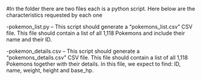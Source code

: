 #In the folder there are two files each is a python script. Here below are the characteristics requested by each one

 -pokemon_list.py – This script should generate a “pokemons_list.csv” CSV file. This file
  should contain a list of all 1,118 Pokemons and include their name and their ID.

 -pokemon_details.csv – This script should generate a “pokemons_details.csv” CSV file. This
  file should contain a list of all 1,118 Pokemons together with their details. In this file, we
  expect to find: ID, name, weight, height and base_hp.
